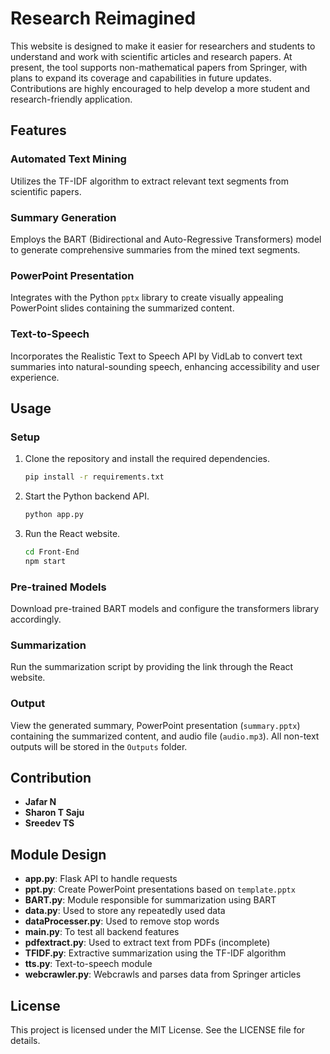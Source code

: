 # Research Reimagined

This website is designed to make it easier for researchers and students to understand and work with scientific articles and research papers. At present, the tool supports non-mathematical papers from Springer, with plans to expand its coverage and capabilities in future updates. Contributions are highly encouraged to help develop a more student and research-friendly application.

## Features

### Automated Text Mining
Utilizes the TF-IDF algorithm to extract relevant text segments from scientific papers.

### Summary Generation
Employs the BART (Bidirectional and Auto-Regressive Transformers) model to generate comprehensive summaries from the mined text segments.

### PowerPoint Presentation
Integrates with the Python `pptx` library to create visually appealing PowerPoint slides containing the summarized content.

### Text-to-Speech
Incorporates the Realistic Text to Speech API by VidLab to convert text summaries into natural-sounding speech, enhancing accessibility and user experience.

## Usage

### Setup
1. Clone the repository and install the required dependencies.
    ```sh
    pip install -r requirements.txt
    ```
2. Start the Python backend API.
    ```sh
    python app.py
    ```
3. Run the React website.
    ```sh
    cd Front-End
    npm start
    ```

### Pre-trained Models
Download pre-trained BART models and configure the transformers library accordingly.

### Summarization
Run the summarization script by providing the link through the React website.

### Output
View the generated summary, PowerPoint presentation (`summary.pptx`) containing the summarized content, and audio file (`audio.mp3`). All non-text outputs will be stored in the `Outputs` folder.

## Contribution

- **Jafar N**
- **Sharon T Saju**
- **Sreedev TS** 

## Module Design

- **app.py**: Flask API to handle requests
- **ppt.py**: Create PowerPoint presentations based on `template.pptx`
- **BART.py**: Module responsible for summarization using BART
- **data.py**: Used to store any repeatedly used data
- **dataProcesser.py**: Used to remove stop words
- **main.py**: To test all backend features
- **pdfextract.py**: Used to extract text from PDFs (incomplete)
- **TFIDF.py**: Extractive summarization using the TF-IDF algorithm
- **tts.py**: Text-to-speech module
- **webcrawler.py**: Webcrawls and parses data from Springer articles

## License

This project is licensed under the MIT License. See the LICENSE file for details.
